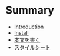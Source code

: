 # Summary

* [Introduction](README.md)
* [Install](Install.md)
* [本文を書く](Writing.md)
* [スタイルシート](Stylesheet.md)